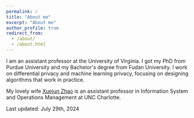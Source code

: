 ```yaml
---
permalink: /
title: "About me"
excerpt: "About me"
author_profile: true
redirect_from: 
  - /about/
  - /about.html
---
```




<!---
**I have multiple (2-5) openings for PhD students and visitors at the University of Virginia (UVa).  Send me an email if you are excited about the privacy issues in data science and want to work together!  I have joint appointment with the Department of Computer Science and the School of Data Science so you can apply both programs.**
**I'm on the academic job market.**
**Hiring!** I am actively looking for PhD students and interns.  If you are admitted into the UVa PhD program or if you want to work with me, we should talk!
{: .notice}

I got my PhD from Purdue University under the supervision of Prof. Ninghui Li.
Before that, I obtained my Bachelor's degree from Fudan University, under the supervision of Prof. Yunlei Zhao.
In Fall 2018, I did an intern in Alibaba with Dr. Bolin Ding.
In Summer 2020, I did an intern in Tumult Labs with Prof. Ashwin Machanavajjhala.
-->



I am an assistant professor at the University of Virginia.  I got my PhD from Purdue University and my Bachelor's degree from Fudan University.  I work on differential privacy and machine learning privacy, focusing on designing algorithms that work in practice.


My lovely wife [Xuejun Zhao](https://xuejunzhao.netlify.app/) is an assistant professor in Information System and Operations Management at UNC Charlotte.

<!---
**News** : We won the first place in the Better Meter Stick for Differential Privacy Challenge [link](https://www.herox.com/bettermeterstick/update/3782).
**News** : We won the second place in two competitions: iDASH Secure Genome Analysis Competition (Track III) and Differential Privacy Temporal Map Challenge (Sprint 1).  For all the 6 competitions we participated in, we consistently won the 2nd place.
**News** : One paper accepted to USENIX Security 21.
**News** : One paper accepted to VLDB 21.
**News** : Attending SIGMOD. See you on the web!
**News** : Attending SP. See you on the web!
**News** : Attending ACSAC. See you in San Juan!
**News** : Attend SIGMOD (to present HIO, our LDP paper done at Alibaba), visit CISPA, and attend the Annual PSCR Stakeholder Meeting (to present DPSyn, our solution to the DP synthetic dataset challenge) in the first two weeks of July.
-->

Last updated: July 29th, 2024
